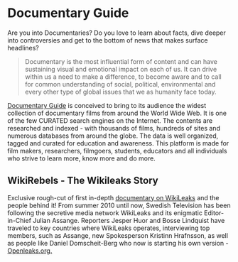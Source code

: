 # Documentary Guide

Are you into Documentaries? Do you love to learn about facts, dive deeper into controversies and get to the bottom of news that makes surface headlines?

> Documentary is the most influential form of content and can have sustaining visual and emotional impact on each of us. It can drive within us a need to make a difference, to become aware and to call for common understanding of social, political, environmental and every other type of global issues that we as humanity face today.

<a href="http://documentaryguide.com/">Documentary Guide</a> is conceived to bring to its audience the widest collection of documentary films from around the World Wide Web. It is one of the few CURATED search engines on the Internet. The contents are researched and indexed - with thousands of films, hundreds of sites and numerous databases from around the globe. The data is well organized, tagged and curated for education and awareness. This platform is made for film makers, researchers, filmgoers, students, educators and all individuals who strive to learn more, know more and do more.

## WikiRebels - The Wikileaks Story

Exclusive rough-cut of first in-depth <a href="http://documentary.net/wikirebels-the-wikileaks-story/">documentary on WikiLeaks</a> and the people behind it! From summer 2010 until now, Swedish Television has been following the secretive media network WikiLeaks and its enigmatic Editor-in-Chief Julian Assange. Reporters Jesper Huor and Bosse Lindquist have traveled to key countries where WikiLeaks operates, interviewing top members, such as Assange, new Spokesperson Kristinn Hrafnsson, as well as people like Daniel Domscheit-Berg who now is starting his own version - <a href="http://openleaks.org/">Openleaks.org.</a>
